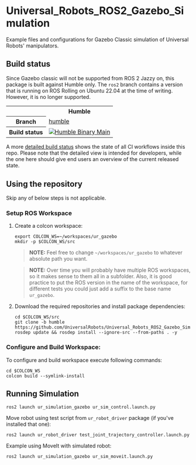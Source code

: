 Universal_Robots_ROS2_Gazebo_Simulation
==========================================

Example files and configurations for Gazebo Classic simulation of Universal Robots' manipulators.

## Build status
Since Gazebo classic will not be supported from ROS 2 Jazzy on, this package is built against
Humble only. The `ros2` branch contains a version that is running on ROS Rolling on
Ubuntu 22.04 at the time of writing. However, it is no longer supported.

<table width="100%">
  <tr>
    <th></th>
    <th>Humble</th>
  </tr>
  <tr>
    <th>Branch</th>
    <td><a href="https://github.com/UniversalRobots/Universal_Robots_ROS2_Gazebo_Simulation/tree/humble">humble</a></td>
  </tr>
  <tr>
    <th>Build status</th>
    <td>
      <a href="https://github.com/UniversalRobots/Universal_Robots_ROS2_Gazebo_Simulation/actions/workflows/humble-binary-main.yml?query=event%3Aschedule++">
         <img src="https://github.com/UniversalRobots/Universal_Robots_ROS2_Gazebo_Simulation/actions/workflows/humble-binary-main.yml/badge.svg?event=schedule"
              alt="Humble Binary Main"/>
      </a> <br />
    </td>
  </tr>
</table>

A more [detailed build status](ci_status.md) shows the state of all CI workflows inside this repo.
Please note that the detailed view is intended for developers, while the one here should give end
users an overview of the current released state.

## Using the repository
Skip any of below steps is not applicable.

### Setup ROS Workspace

1. Create a colcon workspace:
   ```
   export COLCON_WS=~/workspaces/ur_gazebo
   mkdir -p $COLCON_WS/src
   ```

   > **NOTE:** Feel free to change `~/workspaces/ur_gazebo` to whatever absolute path you want.

   > **NOTE:** Over time you will probably have multiple ROS workspaces, so it makes sense to them all in a subfolder.
     Also, it is good practice to put the ROS version in the name of the workspace, for different tests you could just add a suffix to the base name `ur_gazebo`.

1. Download the required repositories and install package dependencies:
   ```
   cd $COLCON_WS/src
   git clone -b humble https://github.com/UniversalRobots/Universal_Robots_ROS2_Gazebo_Simulation.git
   rosdep update && rosdep install --ignore-src --from-paths . -y
   ```

### Configure and Build Workspace:
To configure and build workspace execute following commands:
  ```
  cd $COLCON_WS
  colcon build --symlink-install
  ```

## Running Simulation
```
ros2 launch ur_simulation_gazebo ur_sim_control.launch.py
```

Move robot using test script from  `ur_robot_driver` package (if you've installed that one):
```
ros2 launch ur_robot_driver test_joint_trajectory_controller.launch.py
```

Example using MoveIt with simulated robot:
```
ros2 launch ur_simulation_gazebo ur_sim_moveit.launch.py
```
